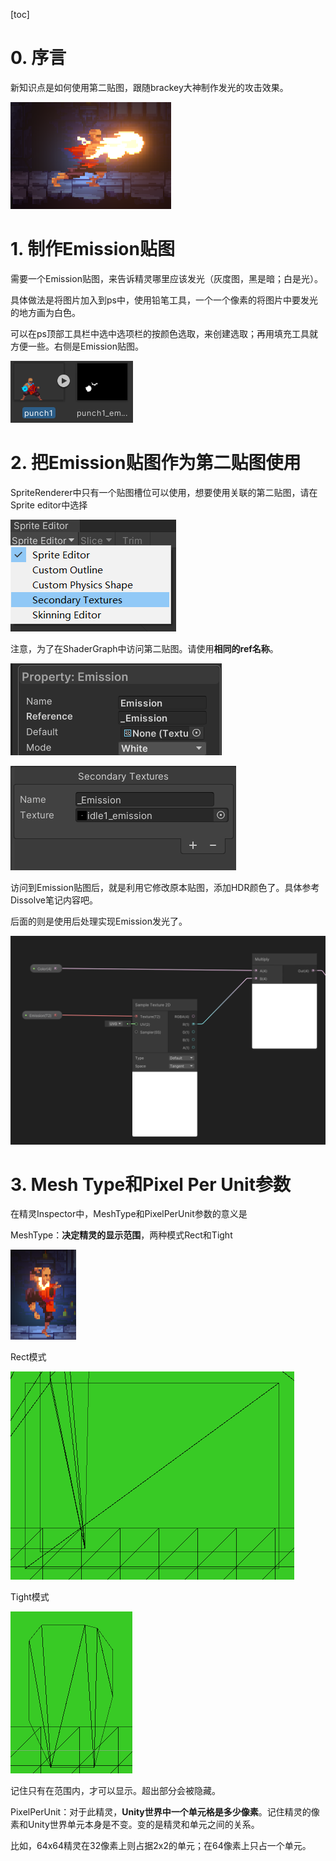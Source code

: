[toc]

# 0. 序言

新知识点是如何使用第二贴图，跟随brackey大神制作发光的攻击效果。

![](images/EmissionProuch.png)



# 1. 制作Emission贴图

需要一个Emission贴图，来告诉精灵哪里应该发光（灰度图，黑是暗；白是光）。

具体做法是将图片加入到ps中，使用铅笔工具，一个一个像素的将图片中要发光的地方画为白色。

可以在ps顶部工具栏中选中选项栏的按颜色选取，来创建选取；再用填充工具就方便一些。右侧是Emission贴图。

![](images/EmissionTex.png)



# 2. 把Emission贴图作为第二贴图使用

SpriteRenderer中只有一个贴图槽位可以使用，想要使用关联的第二贴图，请在Sprite editor中选择

![](images/SecondTex.png)



注意，为了在ShaderGraph中访问第二贴图。请使用**相同的ref名称**。

![](images/EmissionUsage.png)

![](images/SecondRef.png)



访问到Emission贴图后，就是利用它修改原本贴图，添加HDR颜色了。具体参考Dissolve笔记内容吧。

后面的则是使用后处理实现Emission发光了。

![](images/SingleChannelUse.png)



# 3. Mesh Type和Pixel Per Unit参数

在精灵Inspector中，MeshType和PixelPerUnit参数的意义是

MeshType：**决定精灵的显示范围**，两种模式Rect和Tight

![](images/sprite.png)

Rect模式

![](images/RectWire.png)

Tight模式

![](images/Wire.png)

记住只有在范围内，才可以显示。超出部分会被隐藏。



PixelPerUnit：对于此精灵，**Unity世界中一个单元格是多少像素**。记住精灵的像素和Unity世界单元本身是不变。变的是精灵和单元之间的关系。

比如，64x64精灵在32像素上则占据2x2的单元；在64像素上只占一个单元。